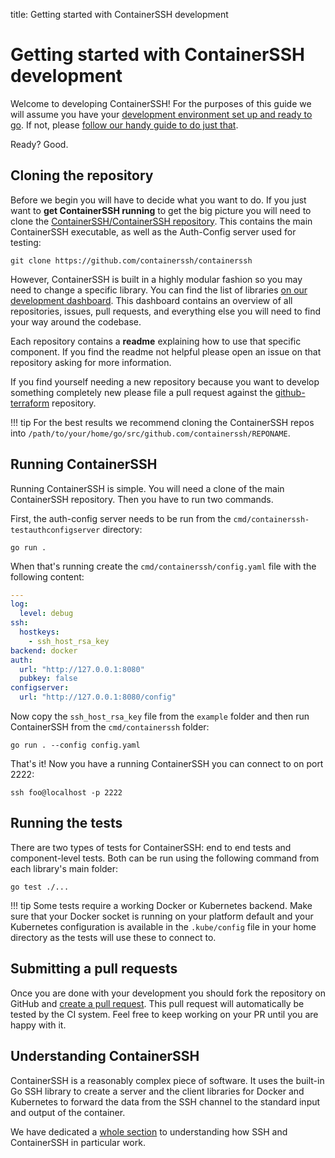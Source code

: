 title: Getting started with ContainerSSH development

<h1>Getting started with ContainerSSH development</h1>

Welcome to developing ContainerSSH! For the purposes of this guide we will assume you have your [development environment set up and ready to go](devenv/index.md). If not, please [follow our handy guide to do just that](devenv/index.md).

Ready? Good.

## Cloning the repository

Before we begin you will have to decide what you want to do. If you just want to **get ContainerSSH running** to get the big picture you will need to clone the [ContainerSSH/ContainerSSH repository](https://github.com/containerssh/containerssh). This contains the main ContainerSSH executable, as well as the Auth-Config server used for testing:

```
git clone https://github.com/containerssh/containerssh
```

However, ContainerSSH is built in a highly modular fashion so you may need to change a specific library. You can find the list of libraries [on our development dashboard](dashboard.md). This dashboard contains an overview of all repositories, issues, pull requests, and everything else you will need to find your way around the codebase.

Each repository contains a **readme** explaining how to use that specific component. If you find the readme not helpful please open an issue on that repository asking for more information.

If you find yourself needing a new repository because you want to develop something completely new please file a pull request against the [github-terraform](https://github.com/containerssh/github-terraform) repository.

!!! tip
    For the best results we recommend cloning the ContainerSSH repos into `/path/to/your/home/go/src/github.com/containerssh/REPONAME`.

## Running ContainerSSH

Running ContainerSSH is simple. You will need a clone of the main ContainerSSH repository. Then you have to run two commands.

First, the auth-config server needs to be run from the `cmd/containerssh-testauthconfigserver` directory:

```
go run .
```

When that's running create the `cmd/containerssh/config.yaml` file with the following content:

```yaml
---
log:
  level: debug
ssh:
  hostkeys:
    - ssh_host_rsa_key
backend: docker
auth:
  url: "http://127.0.0.1:8080"
  pubkey: false
configserver:
  url: "http://127.0.0.1:8080/config"
```

Now copy the `ssh_host_rsa_key` file from the `example` folder and then run ContainerSSH from the `cmd/containerssh` folder:

```
go run . --config config.yaml
```

That's it! Now you have a running ContainerSSH you can connect to on port 2222:

```
ssh foo@localhost -p 2222
```

## Running the tests

There are two types of tests for ContainerSSH: end to end tests and component-level tests. Both can be run using the following command from each library's main folder:

```
go test ./...
```

!!! tip
    Some tests require a working Docker or Kubernetes backend. Make sure that your Docker socket is running on your platform default and your Kubernetes configuration is available in the `.kube/config` file in your home directory as the tests will use these to connect to.

## Submitting a pull requests

Once you are done with your development you should fork the repository on GitHub and [create a pull request](https://docs.github.com/en/free-pro-team@latest/github/collaborating-with-issues-and-pull-requests/about-pull-requests). This pull request will automatically be tested by the CI system. Feel free to keep working on your PR until you are happy with it.

## Understanding ContainerSSH

ContainerSSH is a reasonably complex piece of software. It uses the built-in Go SSH library to create a server and the client libraries for Docker and Kubernetes to forward the data from the SSH channel to the standard input and output of the container.

We have dedicated a [whole section](containerssh/index.md) to understanding how SSH and ContainerSSH in particular work.